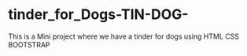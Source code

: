 # tinder_for_Dogs-TIN-DOG-
This is a Mini project where we have a tinder for dogs using HTML CSS BOOTSTRAP
